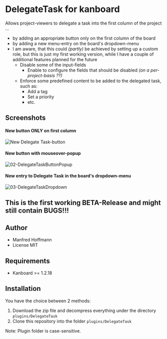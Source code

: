 DelegateTask for kanboard
===================================

Allows project-viewers to delegate a task into the first column of the project ...
- by adding an appropriate button only on the first column of the board
- by adding a new menu-entry on the board's dropdown-menu
- I am aware, that this could _(partly)_ be achieved by setting up a custom role, but this is just my first working version, while I have a couple of additional features planned for the future
  - Disable some of the input-fields
    -  Enable to configure the fields that should be disabled _(on a per-project-basis ??)_
  - Enforce some predefined content to be added to the delegated task, such as:
    - Add a tag
    - Set a priority
    - etc.



Screenshots
-----------
#### New button ONLY on first column
![New Delegate Task-button](https://user-images.githubusercontent.com/48651533/114271538-22de1280-9a12-11eb-81de-b6fd14ef8dc4.png)

#### New button with mouseover-popup
![02-DelegateTaskButtonPopup](https://user-images.githubusercontent.com/48651533/114271593-76506080-9a12-11eb-988e-3638aeab3029.png)

#### New entry to Delegate Task in the board's dropdown-menu
![03-DelegateTaskDropdown](https://user-images.githubusercontent.com/48651533/114271616-908a3e80-9a12-11eb-9972-aa2aa71269a2.png)




## This is the first working BETA-Release and might still contain BUGS!!!


Author
------

- Manfred Hoffmann
- License MIT

Requirements
------------

- Kanboard >= 1.2.18

Installation
------------

You have the choice between 2 methods:

1. Download the zip file and decompress everything under the directory `plugins/DelegateTask`
2. Clone this repository into the folder `plugins/DelegateTask`

Note: Plugin folder is case-sensitive.
